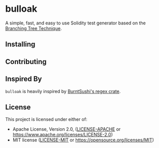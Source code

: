 # bulloak

A simple, fast, and easy to use Solidity test generator based on the
[Branching Tree Technique](https://twitter.com/PaulRBerg/status/1679914755014942720?s=20).

## Installing

## Contributing

## Inspired By

`bulloak` is heavily inspired by [BurntSushi's regex crate](https://github.com/rust-lang/regex).

## License

This project is licensed under either of:

* Apache License, Version 2.0, ([LICENSE-APACHE](LICENSE-APACHE) or https://www.apache.org/licenses/LICENSE-2.0)
* MIT license ([LICENSE-MIT](LICENSE-MIT) or https://opensource.org/licenses/MIT)

